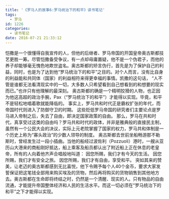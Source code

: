 ```yaml
---
title: '《罗马人的故事6:罗马统治下的和平》读书笔记'
tags:
  - 罗马
id: 1226
categories:
  - 读书笔记
date: 2016-07-21 21:33:12
---
```


恺撒是一个很懂得自我宣传的人，但他的后继者、罗马帝国的开国皇帝奥古斯都技艺更胜一筹。尽管恺撒备受争议，有一点却毋庸置疑，他不是一个伪君子，而他的养子却能够毫无愧色地欺世盗名。奥古斯都的矫言伪行，首先是为了保护自己的利益，同时，也是为了达到他“罗马统治下的和平”之目的。对个人而言，没有比自身的利益能和共同体（国家）的利益相符来得更幸福的事情。凯撒的这句话， “人不管是谁都无法看清现实中的一切，大多数人只希望看到自己想看到的和想要的现实而已。”也许只有他理解的最深刻。
奥古斯都的确是一个精明狡猾的人物，也正因为他这高超的政治手腕，Pax（“罗马统治下的和平”）才能得以实现。毕竟，和平不是轻松地唱着歌就能降临的。
事实上，罗马共和时代正是霸权扩张的年代，而帝国时代则进入了防御守卫的时期。
这些贬低罗马帝国的研究者们主要论点是罗马进入帝制之后，失去了自由，即决定国家政策的自由。
那么，罗马在共和时代，真享受过这类的自由吗？罗马共和时代的政体，并非是雅典般的直接民主制，虽然有一个公民大会的决议，实际上元老院掌握了国家的权力，罗马共和体制是一个历史上称为“寡头政治”的少数人领导的制度。
奥古斯都去世前坐船畅游那不勒斯时，曾经发生过一段小插曲。当他的船经过波佐利（Pozzuoli）港时，一艘从亚历山大港来的商船刚好抵达，船上乘客及船员都认出了附近船上正在休息的老皇帝，所有的人向着他齐声合唱般地叫道：
因您所赐，我们才有今天的生活。
因您所赐，我们才有安全之旅。
因您所赐，我们才有自由，享受和平。
突如其来的赞美，让老迈的奥古斯都感到无比喜悦，他下令赐予每个人40个金币，要求大家发誓保证把这笔钱全部用来购买埃及的货物，然后再将购买的货物销售到其他地方去。奥古斯都在生命即将终结之时，仍然是一个清醒、现实的人。只有物品的自由流通，才能提升帝国整体经济和人民的生活水平。而这一切必须在“罗马统治下的和平”之下才能得以实现。